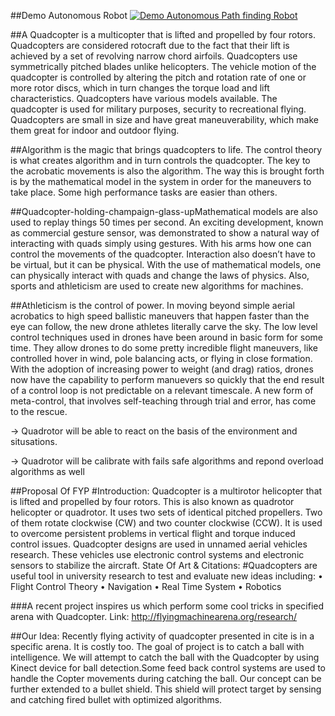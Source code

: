 
##Demo Autonomous Robot
[![Demo Autonomous Path finding Robot](http://gift.edu.pk/img/logo.jpg)](https://player.vimeo.com/video/132900424)

##A Quadcopter
is a multicopter that is lifted and propelled by four rotors. Quadcopters are considered rotocraft due to the fact that their lift is achieved by a set of revolving narrow chord airfoils. Quadcopters use symmetrically pitched blades unlike helicopters. The vehicle motion of the quadcopter is controlled by altering the pitch and rotation rate of one or more rotor discs, which in turn changes the torque load and lift characteristics. Quadcopters have various models available. The quadcopter is used for military purposes, security to recreational flying. Quadcopters are small in size and have great maneuverability, which make them great for indoor and outdoor flying.

##Algorithm
is the magic that brings quadcopters to life. The control theory is what creates algorithm and in turn controls the quadcopter. The key to the acrobatic movements is also the algorithm. The way this is brought forth is by the mathematical model in the system in order for the maneuvers to take place. Some high performance tasks are easier than others.

##Quadcopter-holding-champaign-glass-upMathematical
models are also used to replay things 50 times per second. An exciting development, known as commercial gesture sensor, was demonstrated to show a natural way of interacting with quads simply using gestures. With his arms how one can control the movements of the quadcopter. Interaction also doesn’t have to be virtual, but it can be physical. With the use of mathematical models, one can physically interact with quads and change the laws of physics. Also, sports and athleticism are used to create new algorithms for machines.

##Athleticism is the control of power. 
In moving beyond simple aerial acrobatics to high speed ballistic maneuvers that happen faster than the eye can follow, the new drone athletes literally carve the sky. The low level control techniques used in drones have been around in basic form for some time. They allow drones to do some pretty incredible flight maneuvers, like controlled hover in wind, pole balancing acts, or flying in close formation. With the adoption of increasing power to weight (and drag) ratios, drones now have the capability to perform manuevers so quickly that the end result of a control loop is not predictable on a relevant timescale. A new form of meta-control, that involves self-teaching through trial and error, has come to the rescue.

-> Quadrotor will be able to react on the basis of the environment and situsations.

-> Quadrotor will be calibrate with fails safe algorithms and repond overload algorithms as well

##Proposal Of FYP
#Introduction:
Quadcopter is a multirotor helicopter that is lifted and propelled by four rotors. This is also known as quadrotor helicopter or quadrotor. It uses two sets of identical pitched propellers.  Two of them rotate clockwise (CW) and two counter clockwise (CCW). It is used to overcome persistent problems in vertical flight and torque induced control issues.
Quadcopter designs are used in unnamed aerial vehicles research.  These vehicles use electronic control systems and electronic sensors to stabilize the aircraft.
State Of Art & Citations:
#Quadcopters are useful tool in university research to test and evaluate new ideas including:
•	Flight Control Theory
•	Navigation
•	Real Time System
•	Robotics

###A recent project inspires us which perform some cool tricks in specified arena with Quadcopter.
Link:          http://flyingmachinearena.org/research/

##Our Idea:
Recently flying activity of quadcopter presented in cite is in a specific arena. It is costly too.
The goal of project is to catch a ball with intelligence. We will attempt to catch the ball with the Quadcopter by using Kinect device for ball detection.Some feed back control systems are used to handle the Copter movements during catching the ball.
Our concept can be further extended to a bullet shield. This shield will protect target by sensing and catching fired bullet with optimized algorithms.
